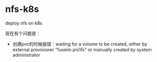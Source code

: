 # nfs-k8s
deploy nfs on k8s

现在有个问题是：

+ 创建pvc的时候报错：waiting for a volume to be created, either by external provisioner "fuseim.pri/ifs" or manually created by system administrator
